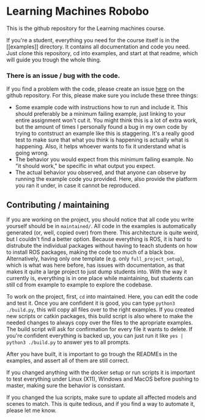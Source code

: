 # Learning Machines Robobo

This is the github repository for the Learning machines course.

If you're a student, everything you need for the course itself is in the [[examples]] directory. It contains all documentation and code you need. Just clone this repository, cd into examples, and start at that readme, which will guide you trough the whole thing.

### There is an issue / bug with the code.

If you find a problem with the code, please create an issue [here](https://github.com/ci-group/learning_machines_robobo/issues) on the github repository. For this, please make sure you include these three things:
* Some example code with instructions how to run and include it. This should preferably be a minimum failing example, just linking to your entire assignment won't cut it. You might think this is a lot of extra work, but the amount of times I personally found a bug in my own code by trying to contstruct an example like this is staggering. It's a really good test to make sure that what you think is happening is actually what is happening. Also, it helps whoever wants to fix it understand what is going wrong.
* The behavior you would expect from this minimum failing example. No "it should work," be specific in what output you expect.
* The actual behavior you observed, and that anyone can observe by running the example code you provided. Here, also provide the platform you ran it under, in case it cannot be reproduced.

## Contributing / maintaining

If you are working on the project, you should notice that all code you write yourself should be in `maintained/`. All code in the examples is automatically generated (or, well, copied over) from there. This architecture is quite weird, but I couldn't find a better option. Because everything is ROS, it is hard to distrubute the individual packages without having to teach students on how to install ROS packages, making the code too much of a black box. Alternatively, having only one template (e.g. only `full_project_setup`), which is what was here before, has issues with documentation, as that makes it quite a large project to just dump students into. With the way it currently is, everything is in one place while maintaining, but students can still cd from example to example to explore the codebase.

To work on the project, first, `cd` into maintained. Here, you can edit the code and test it. Once you are confident it is good, you can type `python3 ./build.py`, this will copy all files over to the right examples. If you created new scripts or catkin packages, this build script is also where to make the needed changes to always copy over the files to the apropriate examples. The build script will ask for confirmation for every file it wants to delete. If you're confident everything is backed up, you can just run it like `yes | python3 ./build.py` to answer yes to all prompts.

After you have built, it is important to go trough the READMEs in the examples, and assert all of them are still correct.

If you changed anything with the docker setup or run scripts it is important to test everything under Linux (X11), Windows and MacOS before pushing to master, making sure the behavior is consistant.

If you changed the lua scripts, make sure to update all affected models and scenes to match. This is quite tedious, and if you find a way to automate it, please let me know.